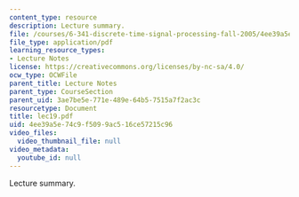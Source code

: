 ```yaml
---
content_type: resource
description: Lecture summary.
file: /courses/6-341-discrete-time-signal-processing-fall-2005/4ee39a5e74c9f5099ac516ce57215c96_lec19.pdf
file_type: application/pdf
learning_resource_types:
- Lecture Notes
license: https://creativecommons.org/licenses/by-nc-sa/4.0/
ocw_type: OCWFile
parent_title: Lecture Notes
parent_type: CourseSection
parent_uid: 3ae7be5e-771e-489e-64b5-7515a7f2ac3c
resourcetype: Document
title: lec19.pdf
uid: 4ee39a5e-74c9-f509-9ac5-16ce57215c96
video_files:
  video_thumbnail_file: null
video_metadata:
  youtube_id: null
---
```

Lecture summary.